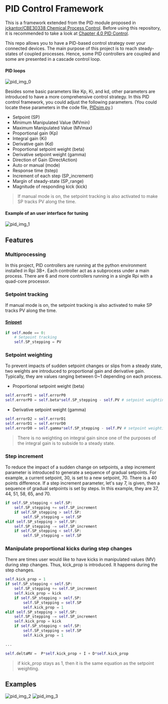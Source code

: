 # PID Control Framework
This is a framework extended from the PID module proposed in [jckantor/CBE30338 Chemical Process Control](https://github.com/jckantor/CBE30338.git).
Before using this repository, it is recommended to take a look at [Chapter 4.0 PID Control](https://jckantor.github.io/CBE30338/04.00-PID_Control.html).

This repo allows you to have a PID-based control strategy over your connected devices.
The main purpose of this project is to reach steady-states of coupled processes.
Hence, some PID controllers are coupled and some are presented in a cascade control loop. 
#### PID loops
![pid_img_0](https://i.imgur.com/rHLQgGv.png)

Besides some basic parameters like Kp, Ki, and kd, other parameters are introduced to have a more comprehensive control strategy. In this PID control framework, you could adjust the following parameters. (You could locate these parameters in the code file, [PIDsim.py](https://github.com/PeterTsungYu/dev_iot/blob/dev/PIDsim.py).)
- Setpoint (SP)
- Minimum Manipulated Value (MVmin)
- Maximum Manipulated Value (MVmax)
- Proportional gain (Kp)
- Integral gain (Ki)
- Derivative gain (Kd)
- Proportional setpoint weight (beta)
- Derivative setpoint weight (gamma)
- Direction of Gain (DirectAction)
- Auto or manual (mode) 
- Response time (tstep)
- Increment of each step (SP_increment)
- Margin of steady-state (SP_range)
- Magnitude of responding kick (kick)

> If manual mode is on, the setpoint tracking is also activated to make SP tracks PV along the time.

#### Example of an user interface for tuning
![pid_img_1](https://i.imgur.com/oDoADc2.png)

## Features
### Multiprocessing
In this project, PID controllers are running at the python environment installed in Rpi 3B+.
Each controller act as a subprocess under a main process.
There are 6 and more controllers running in a single Rpi with a quad-core processor.

### Setpoint tracking
If manual mode is on, the setpoint tracking is also activated to make SP tracks PV along the time.
#### [Snippet](https://github.com/PeterTsungYu/dev_iot/blob/faaae0b20436e31ef187fba7f2436a747c19b041/PIDsim.py#L304)
```python
if self.mode == 0:
    # Setpoint tracking
    self.SP_stepping = PV
```

### Setpoint weighting
To prevent impacts of sudden setpoint changes or slips from a steady state, two weights are introduced to proportional gain and derivative gain.
Typically, they are values ranging between 0~1 depending on each process.

- Proportional setpoint weight (beta)
```python
self.errorP1 = self.errorP0
self.errorP0 = self.beta*self.SP_stepping - self.PV # setpoint weighting
```

- Derivative setpoint weight (gamma)
```python
self.errorD2 = self.errorD1
self.errorD1 = self.errorD0
self.errorD0 = self.gamma*self.SP_stepping - self.PV # setpoint weighting
```

> There is no weighting on integral gain since one of the purposes of the integral gain is to subside to a steady state.

### Step increment
To reduce the impact of a sudden change on setpoints, a step increment parameter is introduced to generate a sequence of gradual setpoints.
For example, a current setpoint, 30, is set to a new setpoint, 70.
There is a 40 points difference.
If a step increment parameter, let's say 7, is given, then a sequence of gradual setpoints is set by steps.
In this example, they are 37, 44, 51, 58, 65, and 70.

```python
if self.SP_stepping < self.SP:
    self.SP_stepping += self.SP_increment
    if self.SP_stepping > self.SP:
        self.SP_stepping = self.SP
elif self.SP_stepping > self.SP:
    self.SP_stepping -= self.SP_increment
    if self.SP_stepping < self.SP:
        self.SP_stepping = self.SP 
```

### Manipulate proportional kicks during step changes 
There are times user would like to have kicks in manipulated values (MV) during step changes.
Thus, kick_prop is introduced. 
It happens during the step changes.

```python
self.kick_prop = 1
if self.SP_stepping < self.SP:
    self.SP_stepping += self.SP_increment
    self.kick_prop = kick
    if self.SP_stepping > self.SP:
        self.SP_stepping = self.SP
        self.kick_prop = 1
elif self.SP_stepping > self.SP:
    self.SP_stepping -= self.SP_increment
    self.kick_prop = kick
    if self.SP_stepping < self.SP:
        self.SP_stepping = self.SP 
        self.kick_prop = 1 

...

self.deltaMV =  P*self.kick_prop + I + D*self.kick_prop
```

> if kick_prop stays as 1, then it is the same equation as the setpoint weighting.


## Examples
![pid_img_2](https://i.imgur.com/rvOjZq2.gif)
![pid_img_3](https://i.imgur.com/a2os7RM.gif)


